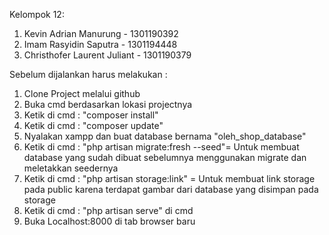 Kelompok 12:
1. Kevin Adrian Manurung - 1301190392
2. Imam Rasyidin Saputra - 1301194448
3. Christhofer Laurent Juliant - 1301190379


Sebelum dijalankan harus melakukan :
1. Clone Project melalui github
2. Buka cmd berdasarkan lokasi projectnya
3. Ketik di cmd : "composer install"
4. Ketik di cmd : "composer update"
5. Nyalakan xampp dan buat database bernama "oleh_shop_database"
6. Ketik di cmd : "php artisan migrate:fresh --seed"= Untuk membuat database yang sudah dibuat sebelumnya menggunakan migrate dan meletakkan seedernya
7. Ketik di cmd : "php artisan storage:link" = Untuk membuat link storage pada public karena terdapat gambar dari database yang disimpan pada storage
8. Ketik di cmd : "php artisan serve" di cmd
9. Buka Localhost:8000 di tab browser baru
